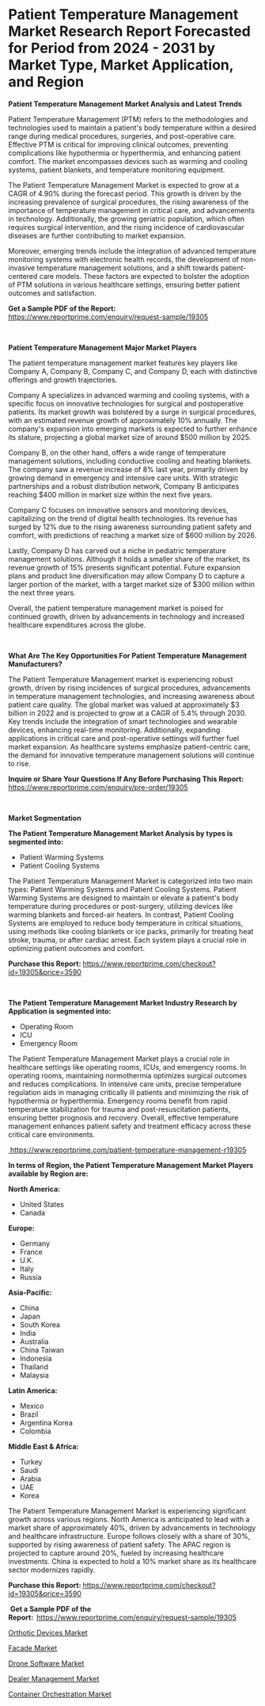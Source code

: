 <p><h1>Patient Temperature Management Market Research Report Forecasted for Period from 2024 -  2031 by Market Type, Market Application, and Region</h1></p><p><strong>Patient Temperature Management Market Analysis and Latest Trends</strong></p>
<p><p>Patient Temperature Management (PTM) refers to the methodologies and technologies used to maintain a patient's body temperature within a desired range during medical procedures, surgeries, and post-operative care. Effective PTM is critical for improving clinical outcomes, preventing complications like hypothermia or hyperthermia, and enhancing patient comfort. The market encompasses devices such as warming and cooling systems, patient blankets, and temperature monitoring equipment.</p><p>The Patient Temperature Management Market is expected to grow at a CAGR of 4.90% during the forecast period. This growth is driven by the increasing prevalence of surgical procedures, the rising awareness of the importance of temperature management in critical care, and advancements in technology. Additionally, the growing geriatric population, which often requires surgical intervention, and the rising incidence of cardiovascular diseases are further contributing to market expansion. </p><p>Moreover, emerging trends include the integration of advanced temperature monitoring systems with electronic health records, the development of non-invasive temperature management solutions, and a shift towards patient-centered care models. These factors are expected to bolster the adoption of PTM solutions in various healthcare settings, ensuring better patient outcomes and satisfaction.</p></p>
<p><strong>Get a Sample PDF of the Report:&nbsp;</strong> <a href="https://www.reportprime.com/enquiry/request-sample/19305?utm_campaign=38&utm_medium=2&utm_source=Github&utm_content=ia&utm_term=23112024&utm_id=patient-temperature-management">https://www.reportprime.com/enquiry/request-sample/19305</a></p>
<p>&nbsp;</p>
<p><strong>Patient Temperature Management Major Market Players</strong></p>
<p><p>The patient temperature management market features key players like Company A, Company B, Company C, and Company D, each with distinctive offerings and growth trajectories. </p><p>Company A specializes in advanced warming and cooling systems, with a specific focus on innovative technologies for surgical and postoperative patients. Its market growth was bolstered by a surge in surgical procedures, with an estimated revenue growth of approximately 10% annually. The company's expansion into emerging markets is expected to further enhance its stature, projecting a global market size of around $500 million by 2025.</p><p>Company B, on the other hand, offers a wide range of temperature management solutions, including conductive cooling and heating blankets. The company saw a revenue increase of 8% last year, primarily driven by growing demand in emergency and intensive care units. With strategic partnerships and a robust distribution network, Company B anticipates reaching $400 million in market size within the next five years.</p><p>Company C focuses on innovative sensors and monitoring devices, capitalizing on the trend of digital health technologies. Its revenue has surged by 12% due to the rising awareness surrounding patient safety and comfort, with predictions of reaching a market size of $600 million by 2026. </p><p>Lastly, Company D has carved out a niche in pediatric temperature management solutions. Although it holds a smaller share of the market, its revenue growth of 15% presents significant potential. Future expansion plans and product line diversification may allow Company D to capture a larger portion of the market, with a target market size of $300 million within the next three years.</p><p>Overall, the patient temperature management market is poised for continued growth, driven by advancements in technology and increased healthcare expenditures across the globe.</p></p>
<p>&nbsp;</p>
<p><strong>What Are The Key Opportunities For Patient Temperature Management Manufacturers?</strong></p>
<p><p>The Patient Temperature Management market is experiencing robust growth, driven by rising incidences of surgical procedures, advancements in temperature management technologies, and increasing awareness about patient care quality. The global market was valued at approximately $3 billion in 2022 and is projected to grow at a CAGR of 5.4% through 2030. Key trends include the integration of smart technologies and wearable devices, enhancing real-time monitoring. Additionally, expanding applications in critical care and post-operative settings will further fuel market expansion. As healthcare systems emphasize patient-centric care, the demand for innovative temperature management solutions will continue to rise.</p></p>
<p><strong>Inquire or Share Your Questions If Any Before Purchasing This Report:</strong> <a href="https://www.reportprime.com/enquiry/pre-order/19305?utm_campaign=38&utm_medium=2&utm_source=Github&utm_content=ia&utm_term=23112024&utm_id=patient-temperature-management">https://www.reportprime.com/enquiry/pre-order/19305</a></p>
<p>&nbsp;</p>
<p><strong>Market Segmentation</strong></p>
<p><strong>The Patient Temperature Management Market Analysis by types is segmented into:</strong></p>
<p><ul><li>Patient Warming Systems</li><li>Patient Cooling Systems</li></ul></p>
<p><p>The Patient Temperature Management Market is categorized into two main types: Patient Warming Systems and Patient Cooling Systems. Patient Warming Systems are designed to maintain or elevate a patient's body temperature during procedures or post-surgery, utilizing devices like warming blankets and forced-air heaters. In contrast, Patient Cooling Systems are employed to reduce body temperature in critical situations, using methods like cooling blankets or ice packs, primarily for treating heat stroke, trauma, or after cardiac arrest. Each system plays a crucial role in optimizing patient outcomes and comfort.</p></p>
<p><strong>Purchase this Report:&nbsp;</strong><a href="https://www.reportprime.com/checkout?id=19305&price=3590&utm_campaign=38&utm_medium=2&utm_source=Github&utm_content=ia&utm_term=23112024&utm_id=patient-temperature-management">https://www.reportprime.com/checkout?id=19305&price=3590</a></p>
<p>&nbsp;</p>
<p><strong>The Patient Temperature Management Market Industry Research by Application is segmented into:</strong></p>
<p><ul><li>Operating Room</li><li>ICU</li><li>Emergency Room</li></ul></p>
<p><p>The Patient Temperature Management Market plays a crucial role in healthcare settings like operating rooms, ICUs, and emergency rooms. In operating rooms, maintaining normothermia optimizes surgical outcomes and reduces complications. In intensive care units, precise temperature regulation aids in managing critically ill patients and minimizing the risk of hypothermia or hyperthermia. Emergency rooms benefit from rapid temperature stabilization for trauma and post-resuscitation patients, ensuring better prognosis and recovery. Overall, effective temperature management enhances patient safety and treatment efficacy across these critical care environments.</p></p>
<p><a href="https://www.reportprime.com/patient-temperature-management-r19305?utm_campaign=38&utm_medium=2&utm_source=Github&utm_content=ia&utm_term=23112024&utm_id=patient-temperature-management">&nbsp;https://www.reportprime.com/patient-temperature-management-r19305</a></p>
<p><strong>In terms of Region, the Patient Temperature Management Market Players available by Region are:</strong></p>
<p>
    <p> <strong> North America: </strong>
        <ul>
            <li>United States</li>
            <li>Canada</li>
        </ul>
        </p> 
    <p> <strong> Europe: </strong>
        <ul>
            <li>Germany</li>
            <li>France</li>
            <li>U.K.</li>
            <li>Italy</li>
            <li>Russia</li>
        </ul>
        </p> 
    <p> <strong> Asia-Pacific: </strong>
        <ul>
            <li>China</li>
            <li>Japan</li>
            <li>South Korea</li>
            <li>India</li>
            <li>Australia</li>
            <li>China Taiwan</li>
            <li>Indonesia</li>
            <li>Thailand</li>
            <li>Malaysia</li>
        </ul>
        </p> 
    <p> <strong> Latin America: </strong>
        <ul>
            <li>Mexico</li>
            <li>Brazil</li>
            <li>Argentina Korea</li>
            <li>Colombia</li>
        </ul>
        </p> 
    <p> <strong> Middle East & Africa: </strong>
        <ul>
            <li>Turkey</li>
            <li>Saudi</li>
            <li>Arabia</li>
            <li>UAE</li>
            <li>Korea</li>
        </ul>
    </p>
    </p>
<p><p>The Patient Temperature Management Market is experiencing significant growth across various regions. North America is anticipated to lead with a market share of approximately 40%, driven by advancements in technology and healthcare infrastructure. Europe follows closely with a share of 30%, supported by rising awareness of patient safety. The APAC region is projected to capture around 20%, fueled by increasing healthcare investments. China is expected to hold a 10% market share as its healthcare sector modernizes rapidly.</p></p>
<p><strong>Purchase this Report: </strong><a href="https://www.reportprime.com/checkout?id=19305&price=3590&utm_campaign=38&utm_medium=2&utm_source=Github&utm_content=ia&utm_term=23112024&utm_id=patient-temperature-management">https://www.reportprime.com/checkout?id=19305&price=3590</a></p>
<p>&nbsp;<strong>Get a Sample PDF of the Report:&nbsp;&nbsp;</strong><a href="https://www.reportprime.com/enquiry/request-sample/19305?utm_campaign=38&utm_medium=2&utm_source=Github&utm_content=ia&utm_term=23112024&utm_id=patient-temperature-management">https://www.reportprime.com/enquiry/request-sample/19305</a></p>
<p><strong></strong></p>
<p><p><a href="https://github.com/DianaWilson796/Market-Research-Report-List-1/blob/main/orthotic-devices-market.md?utm_campaign=38&utm_medium=2&utm_source=Github&utm_content=ia&utm_term=23112024&utm_id=patient-temperature-management">Orthotic Devices Market</a></p><p><a href="https://www.linkedin.com/pulse/facade-market-overview-significant-growth-potential-114-hrnte?utm_campaign=38&utm_medium=2&utm_source=Github&utm_content=ia&utm_term=23112024&utm_id=patient-temperature-management">Facade Market</a></p><p><a href="https://issuu.com/reportprime-2/docs/drone-software-market-size-2030.ppt_e5299eab7fb4f3?utm_campaign=38&utm_medium=2&utm_source=Github&utm_content=ia&utm_term=23112024&utm_id=patient-temperature-management">Drone Software Market</a></p><p><a href="https://issuu.com/reportprime-2/docs/dealer-management-market-size-2030._5f4e4b42d306bf?utm_campaign=38&utm_medium=2&utm_source=Github&utm_content=ia&utm_term=23112024&utm_id=patient-temperature-management">Dealer Management Market</a></p><p><a href="https://www.linkedin.com/pulse/container-orchestration-market-report-marketanalysis-betterdecision-making-zpsmf?utm_campaign=38&utm_medium=2&utm_source=Github&utm_content=ia&utm_term=23112024&utm_id=patient-temperature-management">Container Orchestration Market</a></p></p>